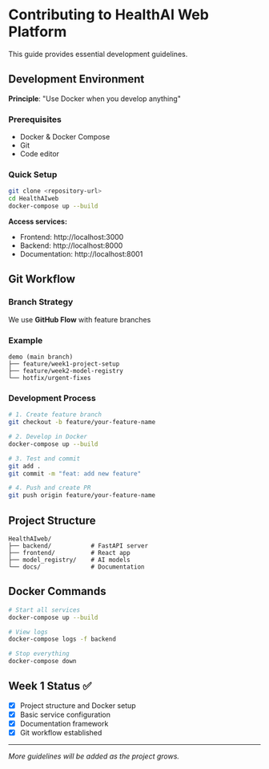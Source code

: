 # Contributing to HealthAI Web Platform

This guide provides essential development guidelines.

## Development Environment

**Principle**: "Use Docker when you develop anything"

### Prerequisites
- Docker & Docker Compose
- Git
- Code editor

### Quick Setup
```bash
git clone <repository-url>
cd HealthAIweb
docker-compose up --build
```

**Access services:**
- Frontend: http://localhost:3000
- Backend: http://localhost:8000
- Documentation: http://localhost:8001

## Git Workflow

### Branch Strategy
We use **GitHub Flow** with feature branches

### Example
```
demo (main branch)
├── feature/week1-project-setup
├── feature/week2-model-registry
└── hotfix/urgent-fixes
```

### Development Process
```bash
# 1. Create feature branch
git checkout -b feature/your-feature-name

# 2. Develop in Docker
docker-compose up --build

# 3. Test and commit
git add .
git commit -m "feat: add new feature"

# 4. Push and create PR
git push origin feature/your-feature-name
```

## Project Structure

```
HealthAIweb/
├── backend/           # FastAPI server
├── frontend/          # React app
├── model_registry/    # AI models
└── docs/              # Documentation
```

## Docker Commands

```bash
# Start all services
docker-compose up --build

# View logs
docker-compose logs -f backend

# Stop everything
docker-compose down
```

## Week 1 Status ✅

- [x] Project structure and Docker setup
- [x] Basic service configuration  
- [x] Documentation framework
- [x] Git workflow established

---

*More guidelines will be added as the project grows.*

